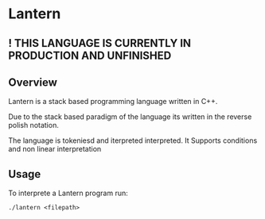 # Lantern

## ! THIS LANGUAGE IS CURRENTLY IN PRODUCTION AND UNFINISHED
## Overview
Lantern is a stack based programming language
written in C++. 

Due to the stack based paradigm of the language
its written in the reverse polish notation.

The language is tokeniesd and iterpreted 
interpreted. It Supports conditions and 
non linear interpretation

## Usage

To interprete a Lantern program run:
```
./lantern <filepath>
```

